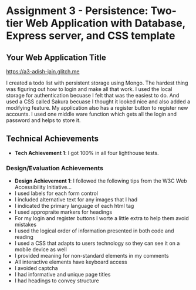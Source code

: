 Assignment 3 - Persistence: Two-tier Web Application with Database, Express server, and CSS template
===

## Your Web Application Title
https://a3-adish-jain.glitch.me


I created a todo list with persistent storage using Mongo. The hardest thing was figuring out how to login and make all that work. I used the local storage for authentication becuase I felt that was the easiest to do. And used a CSS called Sakura becuase I thought it looked nice and also added a modifying feature. My application also has a register button to register new accounts. I used one middle ware function which gets all the login and password and helps to store it. 


## Technical Achievements
- **Tech Achievement 1**: I got 100% in all four lighthouse tests.
  
### Design/Evaluation Achievements
- **Design Achievement 1**: I followed the following tips from the W3C Web Accessibility Initiative...
- I used labels for each form control
- I included alternative text for any images that I had
- I indicated the primary language of each html tag
- I used appropraite markers for headings
- For my login and register buttons I worte a little extra to help them avoid mistakes
- I used the logical order of information presented in both code and reading
- I used a CSS that adapts to users technology so they can see it on a mobile device as well
- I provided meaning for non-standard elements in my comments
- All interactive elements have keyboard access
- I avoided captcha
- I had informative and unique page titles
- I had headings to convey structure
  
